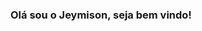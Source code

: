 ### Olá sou o Jeymison, seja bem vindo!

<!--
**Jeymison/Jeymison** is a ✨ _special_ ✨ repository because its `README.md` (this file) appears on your GitHub profile.

Here are some ideas to get you started:

## Formação
Analise e Desenvolvimento de Sistema - Universidade Anhembi Morumbi

## Estou aprendendo
<img src="https://cdn.jsdelivr.net/gh/devicons/devicon@latest/icons/python/python-original-wordmark.svg" width="40" height="40" />
<img src="https://cdn.jsdelivr.net/gh/devicons/devicon@latest/icons/javascript/javascript-original.svg" width="40" height="40" />
<img src="https://cdn.jsdelivr.net/gh/devicons/devicon@latest/icons/swift/swift-original-wordmark.svg" width="40" height="40" />

## Conhecimentos
<img src="https://cdn.jsdelivr.net/gh/devicons/devicon@latest/icons/react/react-original-wordmark.svg"  width="40" height="40" />  
<img src="https://cdn.jsdelivr.net/gh/devicons/devicon@latest/icons/vuejs/vuejs-original-wordmark.svg" width="40" height="40" />
<img src="https://cdn.jsdelivr.net/gh/devicons/devicon@latest/icons/nodejs/nodejs-original-wordmark.svg" width="40" height="40"/>
<img src="https://cdn.jsdelivr.net/gh/devicons/devicon@latest/icons/npm/npm-original-wordmark.svg" width="40" height="40" />


          
          
          

